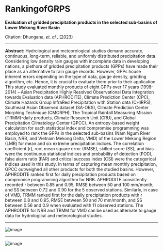 # RankingofGRPS


<b> Evaluation of gridded precipitation products in the selected sub-basins of Lower Mekong River Basin </b>
<br>

Citation: <a href= https://doi.org/10.1007/s00704-022-04268-1> Dhungana, <i> et. al., </i>(2023) </a>

<hr>

<b> Abstract: </b>
Hydrological and meteorological studies demand accurate, continuous, long-term, reliable, and uniformly distributed precipitation data. Considering low density rain gauges with incomplete data in developing nations, a plethora of gridded precipitation products (GPPs) have made their place as an alternative to rain gauge records. However, GPPs house inherent errors depending on the type of data, gauge density, gridding algorithm, etc. Hence, it is crucial to evaluate them prior to their application. This study evaluated monthly products of eight GPPs over 17 years (1998-2014) – Asian Precipitation Highly Resolved Observational Data Integration towards Evaluation data (APHRODITE), Climate Prediction Center (CPC), Climate Hazards Group InfraRed Precipitation with Station data (CHIRPS), Southeast Asian Observed dataset (SA-OBS), Climate Prediction Center Morphing Technique (CMORPH), The Tropical Rainfall Measuring Mission (TRMM)-daily products, Climate Research Unit (CRU), and Global Precipitation Climatology Center (GPCC). An entropy-based weight calculation for each statistical index and compromise programming was employed to rank the GPPs in the selected sub-basins (Nam Ngum River Basin, NRB, and Vietnam Mekong Delta, VMD) of the Lower Mekong Region (LMR) for mean and six extreme precipitation indices. The correlation coefficient (r), root mean square error (RMSE), skilled score (SS), and bias were the continuous statistical indices and probability of detection (POD), false alarm ratio (FAR) and critical success index (CSI) were the categorical indices used in this study. In terms of capturing mean monthly precipitation, GPCC outweighed all other products for both the studied basins. However, APHRODITE ranked first for daily precipitation products based on compromise programming algorithm for NRB. APHRODITE consistently recorded r between 0.85 and 0.95, RMSE between 50 and 100 mm/month, and SS between 0.72 and 0.90 for the 5 observed stations. Similarly, in case of VMD, TRMM ranked first for the daily precipitation products with r between 0.8 and 0.95, RMSE between 50 and 70 mm/month, and SS between 0.56 and 0.9 when evaluated with 11 observed stations. The APHRODITE for NRB and TRMM for VMD can be used as alternate to gauge data for hydrological and meteorological studies.

<hr>

![image](https://github.com/santosh-dhungana/RankingofGRPS/assets/57520258/6c05371c-6143-4418-98e4-d4f99fbf58a3)

<hr>

![image](https://github.com/santosh-dhungana/RankingofGRPS/assets/57520258/b13a9151-c2c5-4a2c-9b06-6f54100f8bcd)


